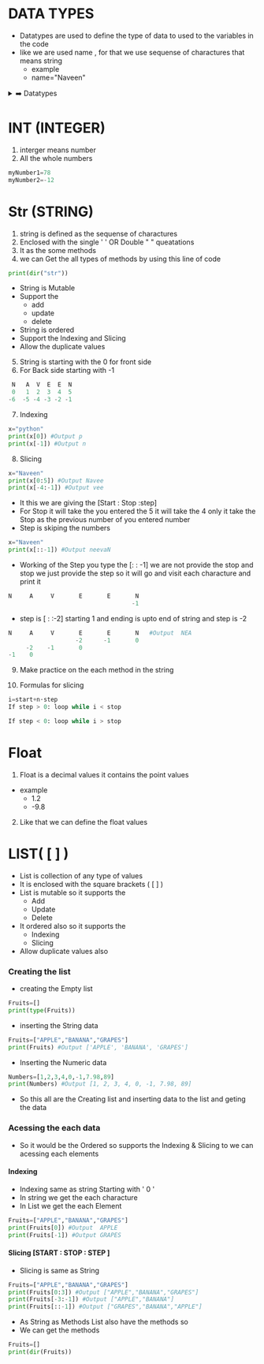 
# DATA TYPES
- Datatypes are used to define the type of data to used to the variables in the code
- like we are used name , for that we use sequense of charactures that means string
   - example
    - name="Naveen"
<details>
<summary> ➡️ Datatypes </summary>

## Types of Datatypes

1. int(Interger)
2. str(String)
3. float(Float)
4. List,[ ]
5. tuple,( )
6. set,{ }
7. frozen set ,{ }
8. dict (dictionary),(key:values),{ }
9. Bool (True,False)
</details>

# INT (INTEGER)

1. interger means number
2. All the whole numbers

```python 
myNumber1=78
myNumber2=-12
```


# Str (STRING)

1. string is defined as the sequense of charactures
2. Enclosed with the single ' ' OR Double "  " queatations
3. It as the some methods 
4. we can Get the all types of methods by using this line of code
```python 
print(dir("str"))
```
- String is Mutable 
- Support the 
  - add
  - update
  - delete
- String is ordered
- Support the Indexing and Slicing
- Allow the duplicate values

5. String is starting with the 0 for front side
6. For Back side starting with -1
```python
 N   A  V  E  E  N
 0   1  2  3  4  5
-6  -5 -4 -3 -2 -1
```

7. Indexing
```python 
x="python"
print(x[0]) #Output p
print(x[-1]) #Output n
```
8. Slicing
```python 
x="Naveen"
print(x[0:5]) #Output Navee
print(x[-4:-1]) #Output vee
```
- It this we are giving the [Start : Stop :step]
-  For Stop it will take the you entered the 5 it will take the 4 only it take the Stop as the previous number of you entered number
- Step is skiping the numbers
```python 
x="Naveen"
print(x[::-1]) #Output neevaN
```
- Working of the Step you type the [: : -1] we are not provide the stop and stop we just provide the step so it will go and visit each characture and print it

```python 
N     A     V       E       E       N
                                   -1
```

- step is [ : :-2] starting 1 and ending is upto end of string and step is -2
```python 
N     A     V       E       E       N   #Output  NEA
                   -2      -1       0
     -2    -1       0
-1    0
```

9. Make practice on the each method in the string

10. Formulas for slicing 
```python
i=start+n⋅step
If step > 0: loop while i < stop

If step < 0: loop while i > stop
```

# Float

1. Float is a decimal values it contains the point values
- example
   - 1.2
   - -9.8
2. Like that we can define the float values

# LIST(  [  ]  )

- List is collection of any type of values
- It is enclosed with the square brackets ( [  ] )
- List is mutable so it supports the 
  - Add
  - Update
  - Delete
- It ordered also so it supports the 
  - Indexing
  - Slicing
- Allow duplicate values also

### Creating the list

- creating the Empty list
```python 
Fruits=[]
print(type(Fruits))
```
-  inserting the String data

```python 
Fruits=["APPLE","BANANA","GRAPES"]
print(Fruits) #Output ['APPLE', 'BANANA', 'GRAPES']
```
- Inserting the Numeric data

```python 
Numbers=[1,2,3,4,0,-1,7.98,89]
print(Numbers) #Output [1, 2, 3, 4, 0, -1, 7.98, 89]
```
- So this all are the Creating list and inserting data to the list and geting the data

### Acessing the each data

- So it would be the Ordered so supports the Indexing & Slicing to we can acessing each elements

#### Indexing

- Indexing same as string Starting with ' 0 '
- In string we get the each characture
- In List we get the each Element

```python 
Fruits=["APPLE","BANANA","GRAPES"]
print(Fruits[0]) #Output  APPLE
print(Fruits[-1]) #Output GRAPES
```

#### Slicing [START : STOP  : STEP ]

- Slicing is same as String 

```python
Fruits=["APPLE","BANANA","GRAPES"]
print(Fruits[0:3]) #Output ["APPLE","BANANA","GRAPES"]
print(Fruits[-3:-1]) #Output ["APPLE","BANANA"]
print(Fruits[::-1]) #Output ["GRAPES","BANANA","APPLE"]
```
- As String as Methods List also have the methods so
- We can get the methods

```python 
Fruits=[]
print(dir(Fruits))
```



